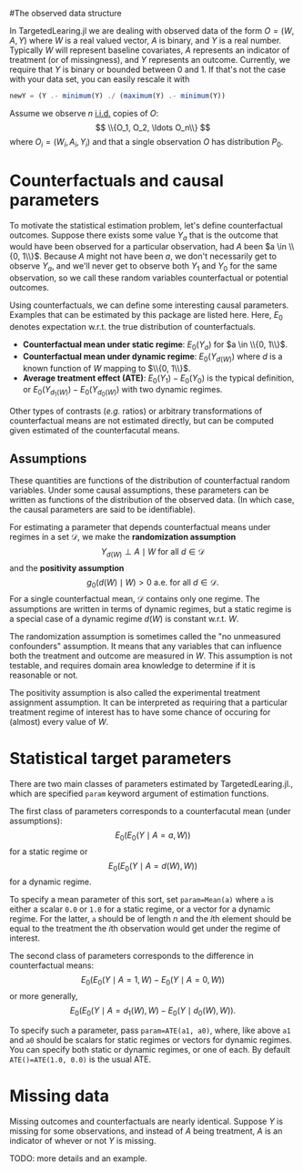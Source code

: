 <script type="text/javascript"
  src="https://cdn.mathjax.org/mathjax/latest/MathJax.js?config=TeX-AMS-MML_HTMLorMML">
  MathJax.Hub.Config({
    tex2jax: {inlineMath: [['$','$'], ['\\(','\\)']]},
              processEnvironments: true
             }
  );
</script>

#The observed data structure

In TargetedLearing.jl we are dealing with observed data of the form $O=(W, A, Y)$ where $W$ is a real valued vector, $A$ is binary, and $Y$ is a real number. Typically $W$ will represent baseline covariates, $A$ represents an indicator of treatment (or of missingness), and $Y$ represents an outcome. Currently, we require that $Y$ is binary or bounded between 0 and 1. If that's not the case with your data set, you can easily rescale it with
```julia
newY = (Y .- minimum(Y) ./ (maximum(Y) .- minimum(Y))
```

Assume we observe $n$ [i.i.d.](http://en.wikipedia.org/wiki/Independent_and_identically_distributed_random_variables) copies of $O$:
$$
\\{O_1, O_2, \ldots O_n\\}
$$
where $O_i = (W_i, A_i, Y_i)$ and that a single observation $O$ has distribution $P_0$.

# Counterfactuals and causal parameters

To motivate the statistical estimation problem, let's define counterfactual outcomes. Suppose there exists some value $Y_a$ that is the outcome that would have been observed for a particular observation, had $A$ been $a \in \\{0, 1\\}$. Because $A$ might not have been $a$, we don't necessarily get to observe $Y_a$, and we'll never get to observe both $Y_1$ and $Y_0$ for the same observation, so we call these random variables counterfactual or potential outcomes.

Using counterfactuals, we can define some interesting causal parameters. Examples that can be estimated by this package are listed here. Here, $E_0$ denotes expectation w.r.t. the true distribution of counterfactuals.

* **Counterfactual mean under static regime**: $E_0(Y_a)$ for $a \in \\{0, 1\\}$.
* **Counterfactual mean under dynamic regime**: $E_0(Y_{d(W)})$ where $d$ is a known function of $W$ mapping to $\\{0, 1\\}$.
* **Average treatment effect (ATE)**: $E_0(Y_1) - E_0(Y_0)$ is the typical definition, or $E_0(Y_{d_1(W)})-E_0(Y_{d_0(W)})$ with two dynamic regimes.

Other types of contrasts (*e.g.* ratios) or arbitrary transformations of counterfactual means are not estimated directly, but can be computed given estimated of the counterfacutal means.

## Assumptions

These quantities are functions of the distribution of counterfactual random variables. Under some causal assumptions, these parameters can be written as functions of the distribution of the observed data. (In which case, the causal parameters are said to be identifiable).

For estimating a parameter that depends counterfactual means under regimes in a set $\mathcal D$,
we make the **randomization assumption**
$$
Y_{d(W)} \perp A \mid W \text{ for all } d \in \mathcal {D}
$$
and the **positivity assumption**
$$
g_0(d(W) \mid W) > 0 \text{ a.e. for all } d \in \mathcal{D}.
$$
For a single counterfactual mean, $\mathcal{D}$ contains only one regime. The assumptions are written in terms of dynamic regimes, but a static regime is a special case of a dynamic regime $d(W)$ is constant w.r.t. $W$.

The randomization assumption is sometimes called the "no unmeasured confounders" assumption. It means that any variables that can influence both the treatment and outcome are measured in $W$.  This assumption is not testable, and requires domain area knowledge to determine if it is reasonable or not.

The positivity assumption is also called the experimental treatment assignment assumption. It can be interpreted as requiring that a particular treatment regime of interest has to have some chance of occuring for (almost) every value of $W$.

# Statistical target parameters

There are two main classes of parameters estimated by TargetedLearing.jl., which are specified `param` keyword argument of estimation functions.

The first class of parameters corresponds to a counterfacutal mean (under assumptions):
$$
E_0(E_0(Y\mid A=a, W))
$$
for a static regime
or
$$
E_0(E_0(Y\mid A=d(W), W))
$$
for a dynamic regime.

To specify a mean parameter of this sort, set `param=Mean(a)` where `a` is either a scalar `0.0` or `1.0` for a static regime, or a vector for a dynamic regime. For the latter, `a` should be of length $n$ and the $i$th element should be equal to the treatment the $i$th observation would get under the regime of interest.

The second class of parameters corresponds to the difference in counterfactual means:
$$
E_0(E_0(Y\mid A=1, W) - E_0(Y\mid A=0, W))
$$
or more generally,
$$
E_0(E_0(Y\mid A=d_1(W), W) - E_0(Y\mid d_0(W), W)).
$$

To specify such a parameter, pass `param=ATE(a1, a0)`, where, like above `a1` and `a0` should be scalars for static regimes or vectors for dynamic regimes.
You can specify both static or dynamic regimes, or one of each.
By default `ATE()=ATE(1.0, 0.0)` is the usual ATE.



# Missing data

Missing outcomes and counterfactuals are nearly identical. Suppose $Y$ is missing for some observations, and instead of $A$ being treatment, $A$ is an indicator of whever or not $Y$ is missing.

TODO: more details and an example.

